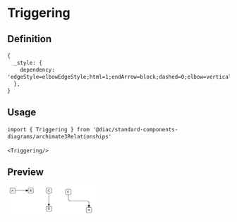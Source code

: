 # Triggering

## Definition

```
{
  _style: { 
    dependency: 'edgeStyle=elbowEdgeStyle;html=1;endArrow=block;dashed=0;elbow=vertical;endFill=1;',
  },
}
```

## Usage

```
import { Triggering } from '@diac/standard-components-diagrams/archimate3Relationships'

<Triggering/>
```

## Preview

<img src="./triggering.png" width="200"/>
